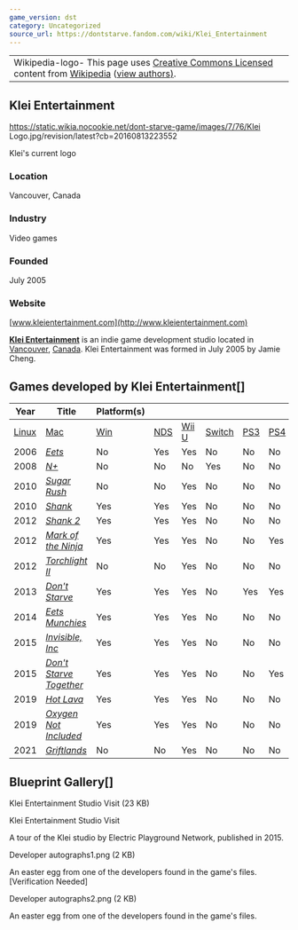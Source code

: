 ```yaml
---
game_version: dst
category: Uncategorized
source_url: https://dontstarve.fandom.com/wiki/Klei_Entertainment
---
```


|  |
| --- |
| Wikipedia-logo- This page uses [Creative Commons Licensed](https://community.fandom.com/wiki/Wikia:Licensing "w:Wikia:Licensing") content from [Wikipedia](https://en.wikipedia.org/wiki/Klei_Entertainment "wikipedia:Klei Entertainment") ([view authors)](http://en.wikipedia.org/w/index.php?title=Klei+Entertainment&action=history). |

## Klei Entertainment

https://static.wikia.nocookie.net/dont-starve-game/images/7/76/Klei Logo.jpg/revision/latest?cb=20160813223552

Klei's current logo

### Location

Vancouver, Canada

### Industry

Video games

### Founded

July 2005

### Website

[www.kleientertainment.com](http://www.kleientertainment.com)

**[Klei Entertainment](https://en.wikipedia.org/wiki/Klei_Entertainment "wikipedia:Klei Entertainment")** is an indie game development studio located in [Vancouver](https://en.wikipedia.org/wiki/Vancouver "wikipedia:Vancouver"), [Canada](https://en.wikipedia.org/wiki/Canada "wikipedia:Canada"). Klei Entertainment was formed in July 2005 by Jamie Cheng.

## Games developed by Klei Entertainment[]

| Year | Title | Platform(s) | | | | | | | | | | Notes |
| --- | --- | --- | --- | --- | --- | --- | --- | --- | --- | --- | --- | --- |
| [Linux](https://en.wikipedia.org/wiki/Linux "wikipedia:Linux") | [Mac](https://en.wikipedia.org/wiki/MacOS "wikipedia:MacOS") | [Win](https://en.wikipedia.org/wiki/Windows "wikipedia:Windows") | [NDS](https://en.wikipedia.org/wiki/Nintendo_DS "wikipedia:Nintendo DS") | [Wii U](https://en.wikipedia.org/wiki/Wii_U "wikipedia:Wii U") | [Switch](https://en.wikipedia.org/wiki/Nintendo_Switch "wikipedia:Nintendo Switch") | [PS3](https://en.wikipedia.org/wiki/PlayStation_3 "wikipedia:PlayStation 3") | [PS4](https://en.wikipedia.org/wiki/PlayStation_4 "wikipedia:PlayStation 4") | [X360](https://en.wikipedia.org/wiki/Xbox_360 "wikipedia:Xbox 360") | [PSP](https://en.wikipedia.org/wiki/PlayStation_Portable "wikipedia:PlayStation Portable") |
| 2006 | *[Eets](https://en.wikipedia.org/wiki/Eets "wikipedia:Eets")* | No | Yes | Yes | No | No | No | No | No | Yes | Yes |  |
| 2008 | *[N+](https://en.wikipedia.org/wiki/N%2B "wikipedia:N+")* | No | No | No | Yes | No | No | No | No | Yes | Yes |  |
| 2010 | *[Sugar Rush](https://en.wikipedia.org/wiki/Sugar_Rush_(video_game) "wikipedia:Sugar Rush (video game)")* | No | No | Yes | No | No | No | No | No | No | No | Cancelled |
| 2010 | *[Shank](https://en.wikipedia.org/wiki/Shank_(video_game) "wikipedia:Shank (video game)")* | Yes | Yes | Yes | No | No | No | Yes | No | Yes | No |  |
| 2012 | *[Shank 2](https://en.wikipedia.org/wiki/Shank_2 "wikipedia:Shank 2")* | Yes | Yes | Yes | No | No | No | Yes | No | Yes | No |  |
| 2012 | *[Mark of the Ninja](https://en.wikipedia.org/wiki/Mark_of_the_Ninja "wikipedia:Mark of the Ninja")* | Yes | Yes | Yes | No | No | Yes | No | No | Yes | No |  |
| 2012 | *[Torchlight II](https://en.wikipedia.org/wiki/Torchlight_II "wikipedia:Torchlight II")* | No | No | Yes | No | No | No | No | No | No | No | Cinematics only |
| 2013 | *[Don't Starve](/wiki/Don%27t_Starve "Don't Starve")* | Yes | Yes | Yes | No | Yes | Yes | No | Yes | No | No | Also on iOS |
| 2014 | *[Eets Munchies](https://en.wikipedia.org/wiki/Eets_Munchies "wikipedia:Eets Munchies")* | Yes | Yes | Yes | No | No | No | No | No | No | No | Also on iOS |
| 2015 | *[Invisible, Inc](https://en.wikipedia.org/wiki/Invisible,_Inc. "wikipedia:Invisible, Inc.")* | Yes | Yes | Yes | No | No | No | No | Yes | No | No |  |
| 2015 | *[Don't Starve Together](/wiki/Don%27t_Starve_Together "Don't Starve Together")* | Yes | Yes | Yes | No | No | Yes | No | Yes | No | No |  |
| 2019 | *[Hot Lava](https://en.wikipedia.org/wiki/Hot_Lava "wikipedia:Hot Lava")* | Yes | Yes | Yes | No | No | No | No | No | No | No |  |
| 2019 | *[Oxygen Not Included](https://en.wikipedia.org/wiki/Oxygen_Not_Included "wikipedia:Oxygen Not Included")* | Yes | Yes | Yes | No | No | No | No | No | No | No |  |
| 2021 | *[Griftlands](https://en.wikipedia.org/wiki/Griftlands "wikipedia:Griftlands")* | No | No | Yes | No | No | No | No | No | No | No |  |

## Blueprint Gallery[]

Klei Entertainment Studio Visit (23 KB)

Klei Entertainment Studio Visit

A tour of the Klei studio by Electric Playground Network, published in 2015.

Developer autographs1.png (2 KB)

An easter egg from one of the developers found in the game's files.[Verification Needed]

Developer autographs2.png (2 KB)

An easter egg from one of the developers found in the game's files.